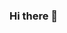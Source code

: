 ### Hi there 👋

<!--
**guiiim/guiiim** is a ✨ _special_ ✨ repository because its `README.md` (this file) appears on your GitHub profile.

<img src="https://media.giphy.com/media/iY8CRBdQXODJSCERIr/giphy.gif" width="30px">

Here are some ideas to get you started:

- 🔭 I’m currently working on ...
- 🌱 I’m currently learning ...
- 👯 I’m looking to collaborate on ...
- 🤔 I’m looking for help with ...
- 💬 Ask me about ...
- 📫 How to reach me: ...
- 😄 Pronouns: ...
- ⚡ Fun fact: ...
-->
